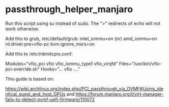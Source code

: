 # passthrough_helper_manjaro

Run this script using su instead of sudo. The ">" redirects of echo will not work otherwise. 


Add this to grub, /etc/default/grub: 
intel_iommu=on (or) amd_iommu=on 
rd.driver.pre=vfio-pc 
kvm.ignore_msrs=on


Add this to /etc/mkinitcpio.conf:

Modules="vfio_pci vfio vfio_iommu_type1 vfio_virqfd"
Files="/usr/bin/vfio-pci-override.sh"
Hooks="... vfio ...."


This guide is based on: 

https://wiki.archlinux.org/index.php/PCI_passthrough_via_OVMF#Using_identical_guest_and_host_GPUs
and
https://forum.manjaro.org/t/virt-manager-fails-to-detect-ovmf-uefi-firmware/110072
